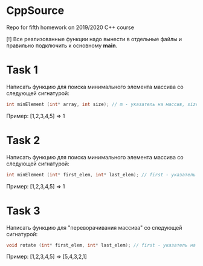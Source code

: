 # CppSource

Repo for fifth homework on 2019/2020 C++ course

[!] Все реализованные функции надо вынести в отдельные файлы и правильно подключить к основному **main**.

# Task 1

Написать функцию для поиска минимального элемента массива со следующей сигнатурой:

```cpp 
int minElement (int* array, int size); // m - указатель на массив, size - размер массива
```

Пример: 
[1,2,3,4,5] => 1

# Task 2

Написать функцию для поиска минимального элемента массива со следующей сигнатурой:

```cpp 
int minElement (int* first_elem, int* last_elem); // first - указатель на первый элемент массива, last - указатель на последний элемент массива
```

Пример: 
[1,2,3,4,5] => 1

# Task 3

Написать функцию для "переворачивания массива" со следующей сигнатурой:

```cpp 
void rotate (int* first_elem, int* last_elem); // first - указатель на первый элемент массива, last - указатель на последний элемент массива
```

Пример: 
[1,2,3,4,5] => [5,4,3,2,1]

